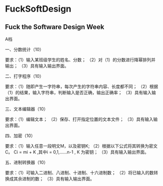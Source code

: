 # FuckSoftDesign
Fuck the Software Design Week
------
A档

一、分数统计（10）

要求：（1）输入某班级学生的姓名、分数；
            （2）对（1）的分数进行降幂排列并输出；
            （3）具有输入输出界面。

二、打字程序（10）

要求：（1）随即产生一字符串，每次产生的字符串内容、长度都不同；
     （2）根据（1）的结果，输入字符串，判断输入是否正确，输出正确率；
     （3）具有输入输出界面。

三、文本编辑器（10）

要求：（1）编辑文本；
    （2）保存、打开指定位置的文本文件；
    （3）具有输入输出界面。

四、加密（10）

要求：（1）输入任意一段明文M，以及密钥K;
    （2）根据以下公式将其转换为密文C。
     Ci  =  mi  +  K  ,其中i = 0,1,……n-1 , K 为密钥；
    （3）具有输入输出界面。

五、进制转换器（10）

   要求：（1）可输入二进制、八进制、十进制、十六进制数；
        （2）将已输入的数转换成其余进制的数；
        （3）具有输入输出界面。

